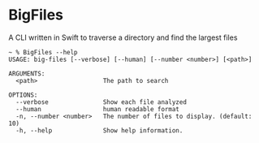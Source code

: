 # BigFiles

A CLI written in Swift to traverse a directory and find the largest files

```
~ % BigFiles --help
USAGE: big-files [--verbose] [--human] [--number <number>] [<path>]

ARGUMENTS:
  <path>                  The path to search 

OPTIONS:
  --verbose               Show each file analyzed 
  --human                 human readable format 
  -n, --number <number>   The number of files to display. (default: 10)
  -h, --help              Show help information.
